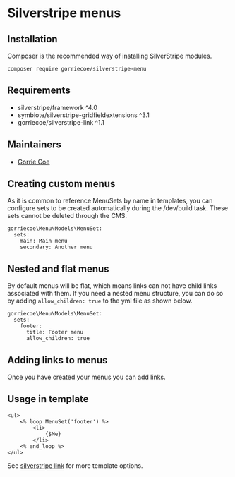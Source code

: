 # Silverstripe menus


## Installation
Composer is the recommended way of installing SilverStripe modules.
```
composer require gorriecoe/silverstripe-menu
```

## Requirements

- silverstripe/framework ^4.0
- symbiote/silverstripe-gridfieldextensions ^3.1
- gorriecoe/silverstripe-link ^1.1

## Maintainers

- [Gorrie Coe](https://github.com/gorriecoe)

## Creating custom menus

As it is common to reference MenuSets by name in templates, you can configure sets to be created automatically during the /dev/build task. These sets cannot be deleted through the CMS.

```
gorriecoe\Menu\Models\MenuSet:
  sets:
    main: Main menu
    secondary: Another menu
```

## Nested and flat menus

By default menus will be flat, which means links can not have child links associated with them.  If you need a nested menu structure, you can do so by adding `allow_children: true` to the yml file as shown below.

```
gorriecoe\Menu\Models\MenuSet:
  sets:
    footer:
      title: Footer menu
      allow_children: true
```

## Adding links to menus

Once you have created your menus you can add links.

## Usage in template

```
<ul>
    <% loop MenuSet('footer') %>
        <li>
            {$Me}
        </li>
    <% end_loop %>
</ul>
```

See [silverstripe link](https://github.com/gorriecoe/silverstripe-link) for more template options.
